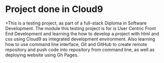 # Project done in Cloud9
  
 +This is a testing project, as part of a full-stack Diploma in Software Development. The module this testing project is for is User Centric Front End Development and learning the how to develop a project with html and css using Cloud9 as integrated development environment. Also learning how to use command line interface, Git and GitHub to create remote repository and push code into repository from command line, as well as deploying website using Gh Pages.